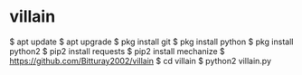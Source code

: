 # villain

$ apt update
$ apt upgrade
$ pkg install git
$ pkg install python
$ pkg install python2
$ pip2 install requests
$ pip2 install mechanize
$ https://github.com/Bitturay2002/villain
$ cd villain
$ python2 villain.py

